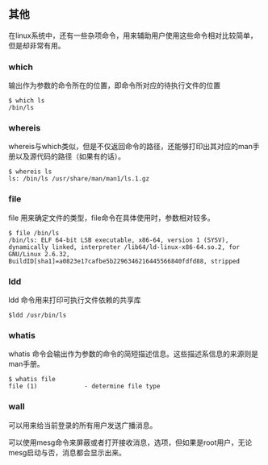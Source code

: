 ## 其他

在linux系统中，还有一些杂项命令，用来辅助用户使用这些命令相对比较简单，但是却非常有用。

### which

输出作为参数的命令所在的位置，即命令所对应的待执行文件的位置
```
$ which ls
/bin/ls
```

### whereis

whereis与which类似，但是不仅返回命令的路径，还能够打印出其对应的man手册以及源代码的路径（如果有的话）。

```
$ whereis ls
ls: /bin/ls /usr/share/man/man1/ls.1.gz
```

### file

file 用来确定文件的类型，file命令在具体使用时，参数相对较多。
```
$ file /bin/ls
/bin/ls: ELF 64-bit LSB executable, x86-64, version 1 (SYSV), dynamically linked, interpreter /lib64/ld-linux-x86-64.so.2, for GNU/Linux 2.6.32, BuildID[sha1]=a0823e17cafbe5b2296346216445566840fdfd88, stripped
```

### ldd

ldd 命令用来打印可执行文件依赖的共享库

```
$ldd /usr/bin/ls

```
### whatis

whatis 命令会输出作为参数的命令的简短描述信息。这些描述系信息的来源则是man手册。

```
$ whatis file
file (1)             - determine file type
```
### wall

可以用来给当前登录的所有用户发送广播消息。

可以使用mesg命令来屏蔽或者打开接收消息，选项，但如果是root用户，无论mesg启动与否，消息都会显示出来。

